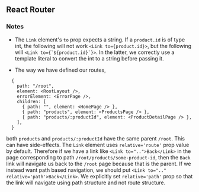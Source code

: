 ## React Router

### Notes

- The `Link` element's `to` prop expects a string. If a `product.id` is of type int, the following will not work ```<Link to={product.id}>```, but the following will ```<Link to={`${product.id}`}>```. In the latter, we correctly use a template literal to convert the int to a string before passing it.

- The way we have defined our routes,

```
  {
    path: "/root",  
    element: <RootLayout />,
    errorElement: <ErrorPage />,
    children: [
      { path: "", element: <HomePage /> },  
      { path: "products", element: <ProductsPage /> },
      { path: "products/:productId", element: <ProductDetailPage /> },
    ],
  }
```

both `products` and `products/:productId` have the same parent `/root`. This can have side-effects. The `Link` element uses `relative='route'` prop value by default. Therefore if we have a link like `<Link to="..">Back</Link>` in the page corresponding to path `/root/products/some-product-id`, then the `Back` link will navigate us back to the `/root` page because that is the parent. If we instead want path based navigation, we should put `<Link to=".." relative='path'>Back</Link>`. We explicitly set `relative='path'` prop so that the link will navigate using path structure and not route structure. 